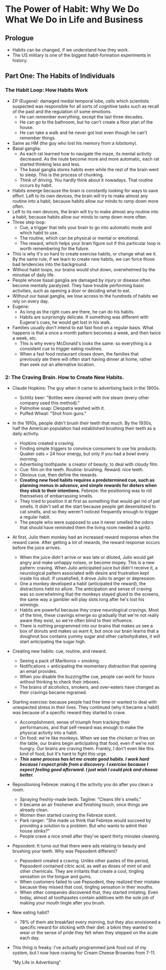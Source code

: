 # The Power of Habit: Why We Do What We Do in Life and Business

## Prologue

- Habits can be changed, if we understand how they work.
- The US military is one of the biggest habit-formation experiments in history.

## Part One: The Habits of Individuals

### The Habit Loop: How Habits Work

- EP (Eugene): damaged medial temporal lobe, cells which scientists suspected was responsible for all sorts of cognitive tasks such as recall of the past and the regulation of some emotions.
  - He can remember everything, except the last three decades.
  - He can go to the bathroom, but he can't create a floor plan of the house.
  - He can take a walk and he never got lost even though he can't remember things.
- Same as HM (the guy who lost his memory from a lobotomy).
- Basal ganglia:
  - As each rat learned how to navigate the maze, its mental activity decreased. As the route become more and more automatic, each rat started thinking less and less.
  - The basal ganglia stores habits even while the rest of the brain went to sleep. This is the process of chunking.
  - Think of driving. You hardly think about it nowadays. That routine occurs by habit.
- Habits emerge because the brain is constantly looking for ways to save effort. Left to its own devices, the brain will try to make almost any routine into a habit, because habits allow our minds to ramp down more often.
- Left to its own devices, the brain will try to make almost any routine into a habit, because habits allow our minds to ramp down more often.
- Three step loop:
  - Cue, a trigger that tells your brain to go into automatic mode and which habit to use.
  - The routine, which can be physical or mental or emotional.
  - The reward, which helps your brain figure out if this particular loop is worth remembering for the future.
- This is why it's so hard to create exercise habits, or change what we it. By the same rule, if we learn to create new habits, we can force those bad tendencies into the background.
- Without habit loops, our brains would shut down, overwhelmed by the minutiae of daily life.
- People whose basal ganglia are damaged by injury or disease often become mentally paralyzed. They have trouble performing basic activities, such as opening a door or deciding what to eat.
- Without our basal ganglia, we lose access to the hundreds of habits we rely on every day.
- Eugene:
  - As long as the right cues are there, he can do his habits.
  - Habits are surprisingly delicate. If something was different with Eugene's cues, he would get lost in his walk.
- Families usually don't intend to eat fast food on a regular basis. What happens is that a once a month pattern becomes a week, and then twice a week, etc.
  - This is why every McDonald's looks the same: so everything is a consistent cue to trigger eating routines.
  - When a fast food restaurant closes down, the families that previously ate there will often start having dinner at home, rather than seek out an alternative location.

### 2: The Craving Brain. How to Create New Habits.

- Claude Hopkins: The guy when it came to advertising back in the 1900s.
  - Schlitz beer: "Bottles were cleaned with live steam (every other company used this method)."
  - Palmolive soap: Cleopatra washed with it.
  - Puffed Wheat: "Shot from guns."
- In the 1910s, people didn't brush their teeth that much. By the 1930s, half the American population had established brushing their teeth as a daily activity.
  - Hopkins created a craving.
  - Finding simple triggers to convince consumers to use his products. Quaker oats = 24 hour energy, but only if you had a bowl every morning.
  - Advertising toothpaste: a creator of beauty, to deal with cloudy film.
  - Cue: film on the teeth. Routine: brushing. Reward: nice teeth.
  - Obvious cue, then define the rewards.
  - **Creating new food habits requires a predetermined cue, such as planning menus in advance, and simple rewards for dieters when they stick to their intentions.**
  Febreze: the positioning was to rid themselves of embarrassing smells.
  - They tried to position it at first as something that would get rid of pet smells. It didn't sell at the start because people get desensitized to cat smells, and so they weren't noticed frequently enough to trigger a regular habit.
  - The people who were supposed to use it never smelled the odors that should have reminded them the living room needed a spritz.
- At first, Julio them monkey had an increased reward response when the reward came. After getting a lot of rewards, the reward response occurs before the juice arrives.
  - When the juice didn't arrive or was late or diluted, Julio would get angry and make unhappy noises, or become mopey. This is a new pattern: craving. When Julio anticipated juice but didn't receive it, a neurological pattern associated with desire and frustration kept inside his skull. If unsatisfied, it drove Julio to anger or depression.
  - One a monkey developed a habit (anticipated the reward), the distractions held no allure. The anticipation and sense of craving was so overwhelming that the monkeys stayed glued to the screens, the same way a gambler will play slots long after he's lost his winnings.
  - Habits are powerful because they crave neurological cravings. Most of the time, these cravings emerge so gradually that we're not really aware they exist, so we're often blind to their influence.
  - There is nothing programmed into our brains that makes us see a box of donuts and makes us want it, but once our brain learns that a doughnut box contains yummy sugar and other carbohydrates, it will start anticipating the sugar high.
- Creating new habits: cue, routine, and reward.
  - Seeing a pack of Marlboros = smoking.
  - Notifications = anticipating the momentary distraction that opening an email provides.
  - When you disable the buzzing/the cue, people can work for hours without thinking to check their inboxes.
  - The brains of alcoholics, smokers, and over-eaters have changed as their cravings became ingrained.
- Starting exercise: because people had free time or wanted to deal with unexpected stress in their lives. They continued (why it became a habit) was because of a specific reward they started to crave.
  - Accomplishment, sense of triumph from tracking their performances, and that self-reward was enough to make the physical activity into a habit.
  - On food: we're like monkeys. When we see the chicken or fries on the table, our brains begin anticipating that food, even if we're not hungry. Our brains are craving them. Frankly, I don't even like this kind of food, but it's hard to fight this urge.
  - ***This same process has let me create good habits. I work hard because I expect pride from a discovery. I exercise because I expect feeling good afterward. I just wish I could pick and choose better.***
- Repositioning Febreze: making it the activity you do after you clean a room.
  - Spraying freshly-made beds. Tagline: "Cleans life's smells."
  - It became an air freshener and finishing touch, once things are already clean.
  - Women then started craving the Febreze scent.
  - Park ranger: "She made us think that Febreze would succeed by providing a solution to a problem. But who wants to admit their house stinks?"
  - People crave a nice smell after they've spent thirty minutes cleaning.
- Pepsodent: It turns out that there were ads relating to beauty and brushing your teeth. Why was Pepsodent different?
  - Pepsodent created a craving. Unlike other pastes of the period, Pepsodent contained citric acid, as well as doses of mint oil and other chemicals. They are irritants that create a cool, tingling sensation on the tongue and gums.
  - When customers failed to use Pepsodent, they realized their mistake because they missed that cool, tingling sensation in their mouths.
  - When other companies discovered that, they started imitating. Even today, almost all toothpastes contain additives with the sole job of making your mouth tingle after you brush.
- New eating habit?
  - 78% of them ate breakfast every morning, but they also envisioned a specific reward for sticking with their diet: a bikini they wanted to wear or the sense of pride they felt when they stepped on the scale each day.







- This thing is freaky. I've actually programmed junk food out of my system, but I now have craving for Cream Cheese Brownies from 7-11.




  "My Life in Advertising"

